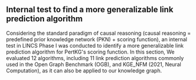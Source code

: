 ## Internal test to find a more generalizable link prediction algorithm
  Considering the standard paradigm of causal reasoning (causal reasoning = predefined prior knowledge network (PKN) + scoring function), an internal test in LINCS Phase I was conducted to identify a more generalizable link prediction algorithm for PertKG's scoring function. In this section, We evaluated 12 algorithms, including 11 link prediction algorithms commonly used in the Open Graph Benchmark (OGB), and KGE_NFM (2021, Neural Computation), as it can also be applied to our knowledge graph.
  
